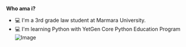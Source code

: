 **Who ama i?**
- 💻 I'm a 3rd grade law student at Marmara University.
- 💻 I'm learning Python with YetGen Core Python Education Program
![Image](https://myoctocat.com/assets/images/base-octocat.svg)
